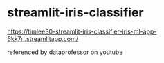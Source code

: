# streamlit-iris-classifier

https://timlee30-streamlit-iris-classifier-iris-ml-app-6kk7rl.streamlitapp.com/



referenced by dataprofessor on youtube 
